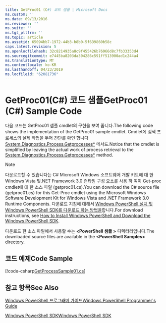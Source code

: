 ```yaml
---
title: GetProc01 (C#) 코드 샘플 | Microsoft Docs
ms.custom: ''
ms.date: 09/13/2016
ms.reviewer: ''
ms.suite: ''
ms.tgt_pltfrm: ''
ms.topic: article
ms.assetid: 65094bb7-1972-44b3-b8b0-5f639860b58c
caps.latest.revision: 5
ms.openlocfilehash: 32c8214935a8c9f455426b76966d8c7fb33353d4
ms.sourcegitcommit: e7445ba8203da304286c591ff513900ad1c244a4
ms.translationtype: MT
ms.contentlocale: ko-KR
ms.lasthandoff: 04/23/2019
ms.locfileid: "62081736"
---
```

# <a name="getproc01-c-sample-code"></a><span data-ttu-id="54566-102">GetProc01(C#) 코드 샘플</span><span class="sxs-lookup"><span data-stu-id="54566-102">GetProc01 (C#) Sample Code</span></span>

<span data-ttu-id="54566-103">다음 코드는 GetProc01 샘플 cmdlet의 구현을 보여 줍니다.</span><span class="sxs-lookup"><span data-stu-id="54566-103">The following code shows the implementation of the GetProc01 sample cmdlet.</span></span> <span data-ttu-id="54566-104">Cmdlet에 검색 프로세스의 실제 작업을 두어 간단를 확인 합니다 [System.Diagnostics.Process.Getprocesses\*](/dotnet/api/System.Diagnostics.Process.GetProcesses) 메서드.</span><span class="sxs-lookup"><span data-stu-id="54566-104">Notice that the cmdlet is simplified by leaving the actual work of process retrieval to the [System.Diagnostics.Process.Getprocesses\*](/dotnet/api/System.Diagnostics.Process.GetProcesses) method.</span></span>

> [!NOTE]
> <span data-ttu-id="54566-105">다운로드할 수 있습니다는 C# Microsoft Windows 소프트웨어 개발 키트에 대 한 Windows Vista 및.NET Framework 3.0 런타임 구성 요소를 사용 하 여이 Get-proc cmdlet에 대 한 소스 파일 (getproc01.cs).</span><span class="sxs-lookup"><span data-stu-id="54566-105">You can download the C# source file (getproc01.cs) for this Get-Proc cmdlet using the Microsoft Windows Software Development Kit for Windows Vista and .NET Framework 3.0 Runtime Components.</span></span> <span data-ttu-id="54566-106">다운로드 지침에 대해서 [Windows PowerShell 설치 및 Windows PowerShell SDK를 다운로드 하는 방법을](/powershell/developer/installing-the-windows-powershell-sdk)합니다.</span><span class="sxs-lookup"><span data-stu-id="54566-106">For download instructions, see [How to Install Windows PowerShell and Download the Windows PowerShell SDK](/powershell/developer/installing-the-windows-powershell-sdk).</span></span>
>
> <span data-ttu-id="54566-107">다운로드 한 소스 파일에서 사용할 수는  **\<PowerShell 샘플 >** 디렉터리입니다.</span><span class="sxs-lookup"><span data-stu-id="54566-107">The downloaded source files are available in the **\<PowerShell Samples>** directory.</span></span>

## <a name="code-sample"></a><span data-ttu-id="54566-108">코드 예제</span><span class="sxs-lookup"><span data-stu-id="54566-108">Code Sample</span></span>

[!code-csharp[GetProcessSample01.cs](../../powershell-sdk-samples/SDK-2.0/csharp/GetProcessSample01/GetProcessSample01.cs#L11-L126 "GetProcessSample01.cs")]

## <a name="see-also"></a><span data-ttu-id="54566-109">참고 항목</span><span class="sxs-lookup"><span data-stu-id="54566-109">See Also</span></span>

[<span data-ttu-id="54566-110">Windows PowerShell 프로그래머 가이드</span><span class="sxs-lookup"><span data-stu-id="54566-110">Windows PowerShell Programmer's Guide</span></span>](./windows-powershell-programmer-s-guide.md)

[<span data-ttu-id="54566-111">Windows PowerShell SDK</span><span class="sxs-lookup"><span data-stu-id="54566-111">Windows PowerShell SDK</span></span>](../windows-powershell-reference.md)